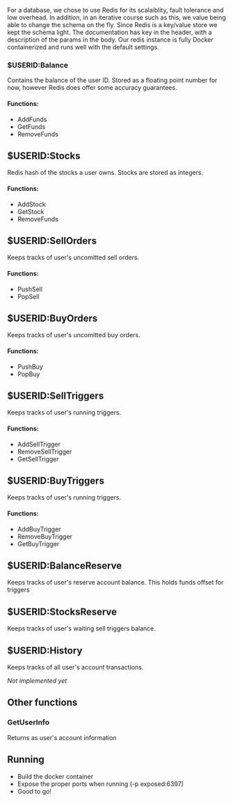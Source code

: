 For a database, we chose to use Redis for its scalaiblity, fault tolerance and low overhead. 
In addition, in an iterative course such as this, we value being able to change the schema on the fly.
Since Redis is a key/value store we kept the schema light.
The documentation has key in the header, with a description of the params in the body.
Our redis instance is fully Docker containerized and runs well with the default settings.

### $USERID:Balance

Contains the balance of the user ID. 
Stored as a floating point number for now, however Redis does offer some accuracy guarantees.

#### Functions:
- AddFunds
- GetFunds
- RemoveFunds


## $USERID:Stocks
Redis hash of the stocks a user owns. Stocks are stored as integers.

#### Functions:
- AddStock
- GetStock
- RemoveFunds

## $USERID:SellOrders

Keeps tracks of user's uncomitted sell orders.

#### Functions:
- PushSell
- PopSell

## $USERID:BuyOrders
Keeps tracks of user's uncomitted buy orders.

#### Functions:
- PushBuy
- PopBuy

## $USERID:SellTriggers
Keeps tracks of user's running triggers.

#### Functions:
- AddSellTrigger
- RemoveSellTrigger
- GetSellTrigger

## $USERID:BuyTriggers
Keeps tracks of user's running triggers.

#### Functions:
- AddBuyTrigger
- RemoveBuyTrigger
- GetBuyTrigger

## $USERID:BalanceReserve
Keeps tracks of user's reserve account balance. This holds funds offset for triggers

## $USERID:StocksReserve
Keeps tracks of user's waiting sell triggers balance.

## $USERID:History
Keeps tracks of all user's account transactions.

_Not implemented yet_


## Other functions
### GetUserInfo 
Returns as user's account information

## Running
- Build the docker container
- Expose the proper ports when running (-p exposed:6397)
- Good to go!
